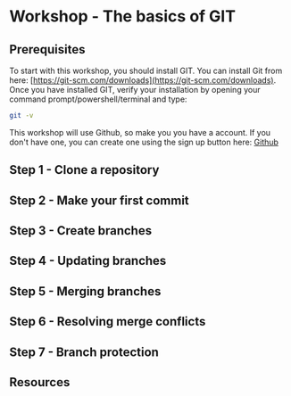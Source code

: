 # Workshop - The basics of GIT

## Prerequisites
To start with this workshop, you should install GIT. You can install Git from here: [https://git-scm.com/downloads](https://git-scm.com/downloads). Once you have installed GIT, verify your installation by opening your command prompt/powershell/terminal and type:
```bash
git -v
```

This workshop will use Github, so make you you have a account. If you don't have one, you can create one using the sign up button here: [Github](https://github.com/)

## Step 1 - Clone a repository


## Step 2 - Make your first commit


## Step 3 - Create branches


## Step 4 - Updating branches


## Step 5 - Merging branches


## Step 6 - Resolving merge conflicts


## Step 7 - Branch protection


## Resources


